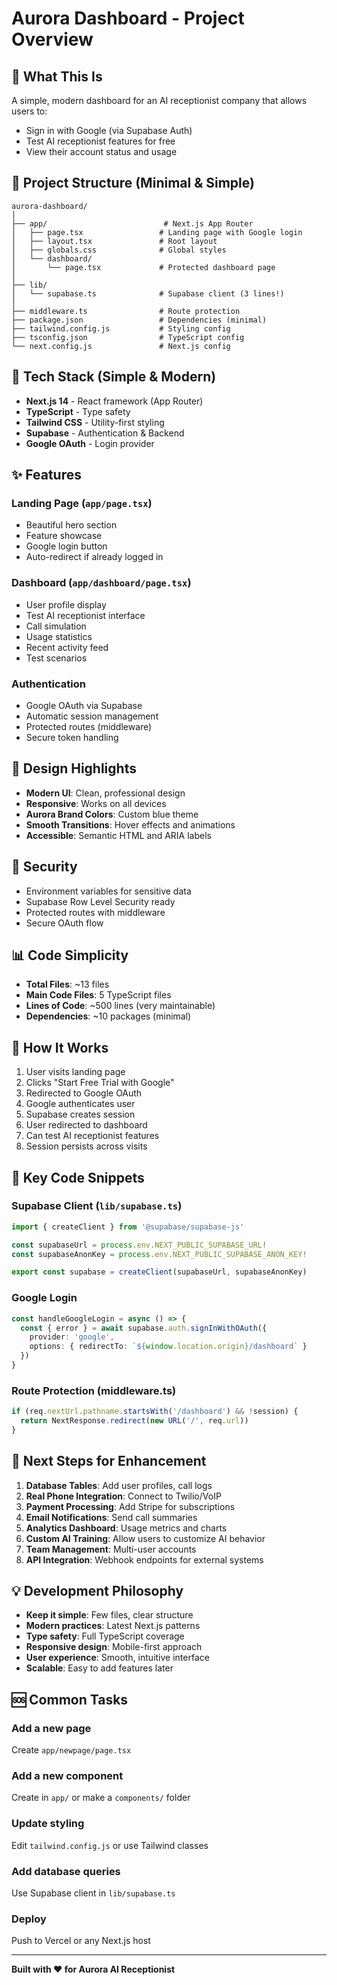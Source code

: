 # Aurora Dashboard - Project Overview

## 🎯 What This Is

A simple, modern dashboard for an AI receptionist company that allows users to:
- Sign in with Google (via Supabase Auth)
- Test AI receptionist features for free
- View their account status and usage

## 📁 Project Structure (Minimal & Simple)

```
aurora-dashboard/
│
├── app/                          # Next.js App Router
│   ├── page.tsx                 # Landing page with Google login
│   ├── layout.tsx               # Root layout
│   ├── globals.css              # Global styles
│   └── dashboard/
│       └── page.tsx             # Protected dashboard page
│
├── lib/
│   └── supabase.ts              # Supabase client (3 lines!)
│
├── middleware.ts                # Route protection
├── package.json                 # Dependencies (minimal)
├── tailwind.config.js           # Styling config
├── tsconfig.json                # TypeScript config
└── next.config.js               # Next.js config
```

## 🚀 Tech Stack (Simple & Modern)

- **Next.js 14** - React framework (App Router)
- **TypeScript** - Type safety
- **Tailwind CSS** - Utility-first styling
- **Supabase** - Authentication & Backend
- **Google OAuth** - Login provider

## ✨ Features

### Landing Page (`app/page.tsx`)
- Beautiful hero section
- Feature showcase
- Google login button
- Auto-redirect if already logged in

### Dashboard (`app/dashboard/page.tsx`)
- User profile display
- Test AI receptionist interface
- Call simulation
- Usage statistics
- Recent activity feed
- Test scenarios

### Authentication
- Google OAuth via Supabase
- Automatic session management
- Protected routes (middleware)
- Secure token handling

## 🎨 Design Highlights

- **Modern UI**: Clean, professional design
- **Responsive**: Works on all devices
- **Aurora Brand Colors**: Custom blue theme
- **Smooth Transitions**: Hover effects and animations
- **Accessible**: Semantic HTML and ARIA labels

## 🔐 Security

- Environment variables for sensitive data
- Supabase Row Level Security ready
- Protected routes with middleware
- Secure OAuth flow

## 📊 Code Simplicity

- **Total Files**: ~13 files
- **Main Code Files**: 5 TypeScript files
- **Lines of Code**: ~500 lines (very maintainable)
- **Dependencies**: ~10 packages (minimal)

## 🔧 How It Works

1. User visits landing page
2. Clicks "Start Free Trial with Google"
3. Redirected to Google OAuth
4. Google authenticates user
5. Supabase creates session
6. User redirected to dashboard
7. Can test AI receptionist features
8. Session persists across visits

## 📝 Key Code Snippets

### Supabase Client (`lib/supabase.ts`)
```typescript
import { createClient } from '@supabase/supabase-js'

const supabaseUrl = process.env.NEXT_PUBLIC_SUPABASE_URL!
const supabaseAnonKey = process.env.NEXT_PUBLIC_SUPABASE_ANON_KEY!

export const supabase = createClient(supabaseUrl, supabaseAnonKey)
```

### Google Login
```typescript
const handleGoogleLogin = async () => {
  const { error } = await supabase.auth.signInWithOAuth({
    provider: 'google',
    options: { redirectTo: `${window.location.origin}/dashboard` }
  })
}
```

### Route Protection (middleware.ts)
```typescript
if (req.nextUrl.pathname.startsWith('/dashboard') && !session) {
  return NextResponse.redirect(new URL('/', req.url))
}
```

## 🎯 Next Steps for Enhancement

1. **Database Tables**: Add user profiles, call logs
2. **Real Phone Integration**: Connect to Twilio/VoIP
3. **Payment Processing**: Add Stripe for subscriptions
4. **Email Notifications**: Send call summaries
5. **Analytics Dashboard**: Usage metrics and charts
6. **Custom AI Training**: Allow users to customize AI behavior
7. **Team Management**: Multi-user accounts
8. **API Integration**: Webhook endpoints for external systems

## 💡 Development Philosophy

- **Keep it simple**: Few files, clear structure
- **Modern practices**: Latest Next.js patterns
- **Type safety**: Full TypeScript coverage
- **Responsive design**: Mobile-first approach
- **User experience**: Smooth, intuitive interface
- **Scalable**: Easy to add features later

## 🆘 Common Tasks

### Add a new page
Create `app/newpage/page.tsx`

### Add a new component
Create in `app/` or make a `components/` folder

### Update styling
Edit `tailwind.config.js` or use Tailwind classes

### Add database queries
Use Supabase client in `lib/supabase.ts`

### Deploy
Push to Vercel or any Next.js host

---

**Built with ❤️ for Aurora AI Receptionist**

